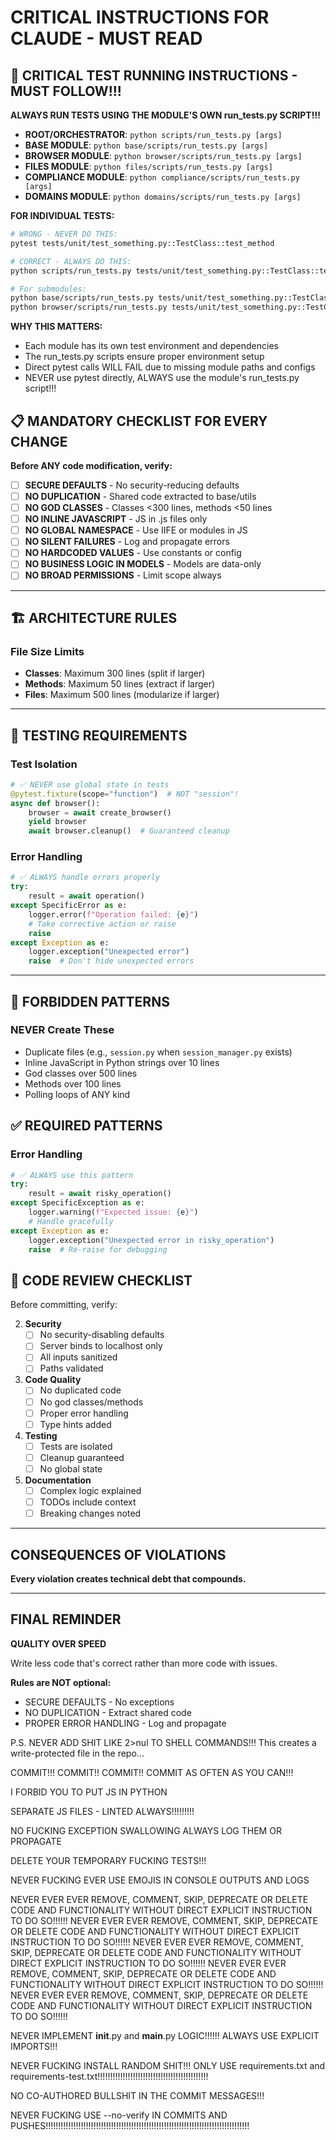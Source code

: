 # CRITICAL INSTRUCTIONS FOR CLAUDE - MUST READ

## 🚨 CRITICAL TEST RUNNING INSTRUCTIONS - MUST FOLLOW!!!

**ALWAYS RUN TESTS USING THE MODULE'S OWN run_tests.py SCRIPT!!!**

- **ROOT/ORCHESTRATOR**: `python scripts/run_tests.py [args]`
- **BASE MODULE**: `python base/scripts/run_tests.py [args]`
- **BROWSER MODULE**: `python browser/scripts/run_tests.py [args]`
- **FILES MODULE**: `python files/scripts/run_tests.py [args]`
- **COMPLIANCE MODULE**: `python compliance/scripts/run_tests.py [args]`
- **DOMAINS MODULE**: `python domains/scripts/run_tests.py [args]`

**FOR INDIVIDUAL TESTS:**
```bash
# WRONG - NEVER DO THIS:
pytest tests/unit/test_something.py::TestClass::test_method

# CORRECT - ALWAYS DO THIS:
python scripts/run_tests.py tests/unit/test_something.py::TestClass::test_method

# For submodules:
python base/scripts/run_tests.py tests/unit/test_something.py::TestClass::test_method
python browser/scripts/run_tests.py tests/unit/test_something.py::TestClass::test_method
```

**WHY THIS MATTERS:**
- Each module has its own test environment and dependencies
- The run_tests.py scripts ensure proper environment setup
- Direct pytest calls WILL FAIL due to missing module paths and configs
- NEVER use pytest directly, ALWAYS use the module's run_tests.py script!!!

## 📋 MANDATORY CHECKLIST FOR EVERY CHANGE

**Before ANY code modification, verify:**

- [ ] **SECURE DEFAULTS** - No security-reducing defaults
- [ ] **NO DUPLICATION** - Shared code extracted to base/utils
- [ ] **NO GOD CLASSES** - Classes <300 lines, methods <50 lines
- [ ] **NO INLINE JAVASCRIPT** - JS in .js files only
- [ ] **NO GLOBAL NAMESPACE** - Use IIFE or modules in JS
- [ ] **NO SILENT FAILURES** - Log and propagate errors
- [ ] **NO HARDCODED VALUES** - Use constants or config
- [ ] **NO BUSINESS LOGIC IN MODELS** - Models are data-only
- [ ] **NO BROAD PERMISSIONS** - Limit scope always

---

## 🏗️ ARCHITECTURE RULES

### File Size Limits
- **Classes**: Maximum 300 lines (split if larger)
- **Methods**: Maximum 50 lines (extract if larger)
- **Files**: Maximum 500 lines (modularize if larger)

---

## 🧪 TESTING REQUIREMENTS

### Test Isolation
```python
# ✅ NEVER use global state in tests
@pytest.fixture(scope="function")  # NOT "session"!
async def browser():
    browser = await create_browser()
    yield browser
    await browser.cleanup()  # Guaranteed cleanup
```

### Error Handling
```python
# ✅ ALWAYS handle errors properly
try:
    result = await operation()
except SpecificError as e:
    logger.error(f"Operation failed: {e}")
    # Take corrective action or raise
    raise
except Exception as e:
    logger.exception("Unexpected error")
    raise  # Don't hide unexpected errors
```

---

## 🚫 FORBIDDEN PATTERNS

### NEVER Create These
- Duplicate files (e.g., `session.py` when `session_manager.py` exists)
- Inline JavaScript in Python strings over 10 lines
- God classes over 500 lines
- Methods over 100 lines
- Polling loops of ANY kind

## ✅ REQUIRED PATTERNS

### Error Handling
```python
# ✅ ALWAYS use this pattern
try:
    result = await risky_operation()
except SpecificException as e:
    logger.warning(f"Expected issue: {e}")
    # Handle gracefully
except Exception as e:
    logger.exception("Unexpected error in risky_operation")
    raise  # Re-raise for debugging
```

## 📝 CODE REVIEW CHECKLIST

Before committing, verify:

2. **Security**
   - [ ] No security-disabling defaults
   - [ ] Server binds to localhost only
   - [ ] All inputs sanitized
   - [ ] Paths validated

3. **Code Quality**
   - [ ] No duplicated code
   - [ ] No god classes/methods
   - [ ] Proper error handling
   - [ ] Type hints added

4. **Testing**
   - [ ] Tests are isolated
   - [ ] Cleanup guaranteed
   - [ ] No global state

5. **Documentation**
   - [ ] Complex logic explained
   - [ ] TODOs include context
   - [ ] Breaking changes noted

---

## CONSEQUENCES OF VIOLATIONS

**Every violation creates technical debt that compounds.**

---

## FINAL REMINDER

**QUALITY OVER SPEED**

Write less code that's correct rather than more code with issues.

**Rules are NOT optional:**
- SECURE DEFAULTS - No exceptions
- NO DUPLICATION - Extract shared code
- PROPER ERROR HANDLING - Log and propagate

P.S. NEVER ADD SHIT LIKE 2>nul TO SHELL COMMANDS!!! This creates a write-protected file in the repo...

COMMIT!!! COMMIT!! COMMIT!! COMMIT AS OFTEN AS YOU CAN!!!

I FORBID YOU TO PUT JS IN PYTHON

SEPARATE JS FILES - LINTED ALWAYS!!!!!!!!!

NO FUCKING EXCEPTION SWALLOWING ALWAYS LOG THEM OR PROPAGATE

DELETE YOUR TEMPORARY FUCKING TESTS!!!

NEVER FUCKING EVER USE EMOJIS IN CONSOLE OUTPUTS AND LOGS

NEVER EVER EVER REMOVE, COMMENT, SKIP, DEPRECATE OR DELETE CODE AND FUNCTIONALITY WITHOUT DIRECT EXPLICIT INSTRUCTION TO DO SO!!!!!!
NEVER EVER EVER REMOVE, COMMENT, SKIP, DEPRECATE OR DELETE CODE AND FUNCTIONALITY WITHOUT DIRECT EXPLICIT INSTRUCTION TO DO SO!!!!!!
NEVER EVER EVER REMOVE, COMMENT, SKIP, DEPRECATE OR DELETE CODE AND FUNCTIONALITY WITHOUT DIRECT EXPLICIT INSTRUCTION TO DO SO!!!!!!
NEVER EVER EVER REMOVE, COMMENT, SKIP, DEPRECATE OR DELETE CODE AND FUNCTIONALITY WITHOUT DIRECT EXPLICIT INSTRUCTION TO DO SO!!!!!!
NEVER EVER EVER REMOVE, COMMENT, SKIP, DEPRECATE OR DELETE CODE AND FUNCTIONALITY WITHOUT DIRECT EXPLICIT INSTRUCTION TO DO SO!!!!!!

NEVER IMPLEMENT __init__.py and __main__.py LOGIC!!!!!! ALWAYS USE EXPLICIT IMPORTS!!!

NEVER FUCKING INSTALL RANDOM SHIT!!! ONLY USE requirements.txt and requirements-test.txt!!!!!!!!!!!!!!!!!!!!!!!!!!!!!!!!!!!!!!!!!!!!

NO CO-AUTHORED BULLSHIT IN THE COMMIT MESSAGES!!!

NEVER FUCKING USE --no-verify IN COMMITS AND PUSHES!!!!!!!!!!!!!!!!!!!!!!!!!!!!!!!!!!!!!!!!!!!!!!!!!!!!!!!!!!!!!!!!!!!!!!!!!!!!!!!!!